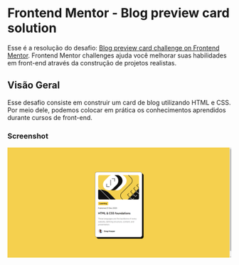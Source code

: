 # Frontend Mentor - Blog preview card solution

Esse é a resolução do desafio: [Blog preview card challenge on Frontend Mentor](https://www.frontendmentor.io/challenges/blog-preview-card-ckPaj01IcS). Frontend Mentor challenges ajuda você melhorar suas habilidades em front-end através da construção de projetos realistas. 


## Visão Geral

Esse desafio consiste em construir um card de blog utilizando HTML e CSS. Por meio dele, podemos colocar em prática os conhecimentos aprendidos durante cursos de front-end.

### Screenshot

![](/assets/screenshot.png)
